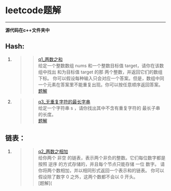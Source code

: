 # leetcode题解  
***
**源代码在c++文件夹中**  
## Hash:  
   1. >>[q1_两数之和](https://leetcode-cn.com/problems/two-sum/solution/liang-shu-zhi-he-by-gpe3dbjds1/)  
      >>给定一个整数数组 nums 和一个整数目标值 target，请你在该数组中找出 和为目标值 target  的那 两个整数，并返回它们的数组下标。
      >>你可以假设每种输入只会对应一个答案。但是，数组中同一个元素在答案里不能重复出现。你可以按任意顺序返回答案。  
      >>[题解](https://github.com/looliby/leetcode/blob/main/c%2B%2B/q1_%E4%B8%A4%E6%95%B0%E4%B9%8B%E5%92%8C)  
   2. >>[q3_无重复字符的最长字串](https://leetcode-cn.com/problems/longest-substring-without-repeating-characters/)  
      >>给定一个字符串 s ，请你找出其中不含有重复字符的 最长子串 的长度。  
      >>[题解](https://github.com/looliby/leetcode/blob/main/c%2B%2B/q3_%E6%97%A0%E9%87%8D%E5%A4%8D%E5%AD%97%E7%AC%A6%E7%9A%84%E6%9C%80%E9%95%BF%E5%AD%97%E4%B8%B2.md)  
## 链表：
   1. >>[q2_两数之相加](https://leetcode-cn.com/problems/add-two-numbers/)  
        给你两个 非空 的链表，表示两个非负的整数。它们每位数字都是按照 逆序 的方式存储的，并且每个节点只能存储 一位 数字。
        请你将两个数相加，并以相同形式返回一个表示和的链表。
        你可以假设除了数字 0 之外，这两个数都不会以 0 开头。  
      >>[题解](  
